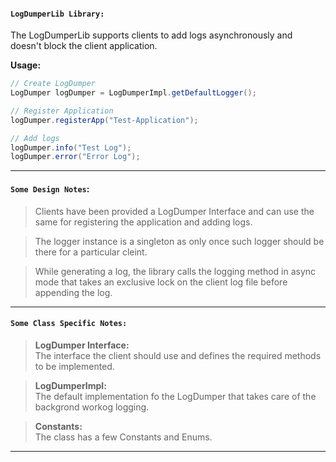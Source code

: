 #### `LogDumperLib Library:`
The LogDumperLib supports clients to add logs asynchronously and doesn't block the client application.

<b>Usage:</b>   
```Java
// Create LogDumper
LogDumper logDumper = LogDumperImpl.getDefaultLogger();

// Register Application
logDumper.registerApp("Test-Application");              

// Add logs
logDumper.info("Test Log");                        
logDumper.error("Error Log");
```

---

#### `Some Design Notes`:
> Clients have been provided a LogDumper Interface and can use the same for registering the application and adding logs.

> The logger instance is a singleton as only once such logger should be there for a particular cleint.

> While generating a log, the library calls the logging method in async mode that takes an exclusive lock on the client log file before appending the log.

---

#### `Some Class Specific Notes:`
> <b>LogDumper Interface:</b>  
The interface the client should use and defines the required methods to be implemented.

> <b>LogDumperImpl:</b>   
The default implementation fo the LogDumper that takes care of the backgrond workog logging.

> <b>Constants:</b>   
The class has a few Constants and Enums.

---
